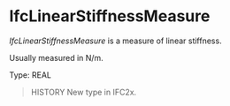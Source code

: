 # IfcLinearStiffnessMeasure

_IfcLinearStiffnessMeasure_ is a measure of linear stiffness.

Usually measured in N/m.

Type: REAL

> HISTORY New type in IFC2x.

